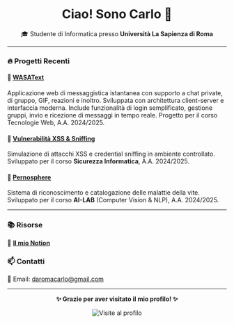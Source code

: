 <h1 align="center">Ciao! Sono Carlo 👋</h1>

<p align="center">
  🎓 Studente di Informatica presso <strong>Università La Sapienza di Roma</strong><br>
</p>

---

### 🔥 Progetti Recenti

#### 💬 [**WASAText**](https://github.com/CarloDaRomadev/wasa)
Applicazione web di messaggistica istantanea con supporto a chat private, di gruppo, GIF, reazioni e inoltro.
Sviluppata con architettura client-server e interfaccia moderna. Include funzionalità di login semplificato, gestione gruppi, invio e ricezione di messaggi in tempo reale.
Progetto per il corso Tecnologie Web, A.A. 2024/2025.

#### 🚨 [**Vulnerabilità XSS & Sniffing**](https://github.com/CarloDaRomadev/Sicurezza)
Simulazione di attacchi XSS e credential sniffing in ambiente controllato.  
Sviluppato per il corso **Sicurezza Informatica**, A.A. 2024/2025.  

#### 🌿 [**Pernosphere**](https://github.com/CarloDaRomadev/Pernosphere)  
Sistema di riconoscimento e catalogazione delle malattie della vite.  
Sviluppato per il corso **AI-LAB** (Computer Vision & NLP), A.A. 2024/2025.  

---

### 📚 Risorse
📝 [**Il mio Notion**](https://www.notion.so/95b61d2fb89648b7b4e56a80c236c07a)

### 📫 Contatti
📧 Email: [daromacarlo@gmail.com](mailto:daromacarlo@gmail.com)  

---

<p align="center">
  <strong>✨ Grazie per aver visitato il mio profilo! ✨</strong><br>
</p>

<p align="center">
   <img src="https://komarev.com/ghpvc/?username=CarloDaRomadev&label=Visite+profilo&color=blueviolet" alt="Visite al profilo">
</p>
